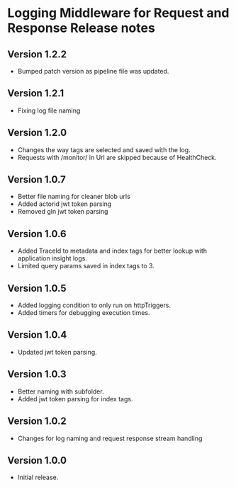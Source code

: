 # Logging Middleware for Request and Response Release notes

## Version 1.2.2

- Bumped patch version as pipeline file was updated.

## Version 1.2.1

- Fixing log file naming

## Version 1.2.0

- Changes the way tags are selected and saved with the log. 
- Requests with /monitor/ in Url are skipped because of HealthCheck.

## Version 1.0.7

- Better file naming for cleaner blob urls
- Added actorid jwt token parsing
- Removed gln jwt token parsing

## Version 1.0.6

- Added TraceId to metadata and index tags for better lookup with application insight logs.
- Limited query params saved in index tags to 3.

## Version 1.0.5

- Added logging condition to only run on httpTriggers. 
- Added timers for debugging execution times.

## Version 1.0.4

- Updated jwt token parsing.

## Version 1.0.3

- Better naming with subfolder. 
- Added jwt token parsing for index tags.

## Version 1.0.2

- Changes for log naming and request response stream handling

## Version 1.0.0

- Initial release.